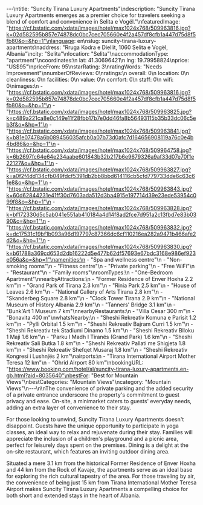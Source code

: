 ---\ntitle: "Suncity Tirana Luxury Apartments"\ndescription: "Suncity Tirana Luxury Apartments emerges as a premier choice for travelers seeking a blend of comfort and convenience in Selita e Vogël."\nfeaturedImage: "https://cf.bstatic.com/xdata/images/hotel/max1024x768/509963816.jpg?k=02d582595b857e74878dc0bc7cec705660e4f2a457df8cfb1a447d75d8f5fb80&o=&hp=1"\nlanguage: en\nslug: suncity-tirana-luxury-apartments\naddress: "Rruga Kodra e Diellit, 1060 Selita e Vogël, Albania"\ncity: "Selita"\nlocation: "Selita"\naccommodationType: "apartment"\ncoordinates:\n  lat: 41.30696421\n  lng: 19.79958824\nprice: "US$95"\npriceFrom: 95\nstarRating: 3\nratingWords: "Needs Improvement"\nnumberOfReviews: 0\nratings:\n  overall: 0\n  location: 0\n  cleanliness: 0\n  facilities: 0\n  value: 0\n  comfort: 0\n  staff: 0\n  wifi: 0\nimages:\n  - "https://cf.bstatic.com/xdata/images/hotel/max1024x768/509963816.jpg?k=02d582595b857e74878dc0bc7cec705660e4f2a457df8cfb1a447d75d8f5fb80&o=&hp=1"\n  - "https://cf.bstatic.com/xdata/images/hotel/max1024x768/509963825.jpg?k=c489a221ca8e0c149e11f28fbb17b7e0dd46fa8b56493115b35b33dc06c5eb3f&o=&hp=1"\n  - "https://cf.bstatic.com/xdata/images/hotel/max1024x768/509963841.jpg?k=b81e07478a6b089456035afcb0a07b73d0afc7d164656908119a76c0e4b4bd86&o=&hp=1"\n  - "https://cf.bstatic.com/xdata/images/hotel/max1024x768/509964758.jpg?k=6b2697fc64e64e234aabe601843b32b217b6e9679326a9af33d07e70f1e22127&o=&hp=1"\n  - "https://cf.bstatic.com/xdata/images/hotel/max1024x768/509963827.jpg?k=a0f2f4dd134cfb049fdcf5391db2bb8bbd614116cb5cfd779733dde6c63c61e8&o=&hp=1"\n  - "https://cf.bstatic.com/xdata/images/hotel/max1024x768/509963843.jpg?k=60d62844231e41ff30d7603ada512d3ba4915e197714d39e23ede53954c099f8&o=&hp=1"\n  - "https://cf.bstatic.com/xdata/images/hotel/max1024x768/509963828.jpg?k=bf172330d5c5ab041e551ab410184a4d14f8ad2fce7d951a2c13fbd7e83b0390&o=&hp=1"\n  - "https://cf.bstatic.com/xdata/images/hotel/max1024x768/509963832.jpg?k=dc17531c19bf1b093a96d197797c87366dc6cf110216ea282a9471b466afe2d2&o=&hp=1"\n  - "https://cf.bstatic.com/xdata/images/hotel/max1024x768/509963830.jpg?k=b61788a369cd653d2db16222d5e477b62df57693e67bdc3168e986ef923e056a&o=&hp=1"\namenities:\n  - "Spa and wellness centre"\n  - "Non-smoking rooms"\n  - "Fitness centre"\n  - "Private parking"\n  - "Free WiFi"\n  - "Restaurant"\n  - "Family rooms"\nroomTypes:\n  - "One-Bedroom Apartment"\nnearbyAttractions:\n  - "Former Residence of Enver Hoxha 2.2 km"\n  - "Grand Park of Tirana 2.3 km"\n  - "Rinia Park 2.5 km"\n  - "House of Leaves 2.6 km"\n  - "National Gallery of Arts Tirana 2.8 km"\n  - "Skanderbeg Square 2.8 km"\n  - "Clock Tower Tirana 2.9 km"\n  - "National Museum of History Albania 2.9 km"\n  - "Tanners' Bridge 3.1 km"\n  - "Bunk'Art 1 Museum 7 km"\nnearbyRestaurants:\n  - "Villa Cesar 300 m"\n  - "Bonavita 400 m"\nwhatsNearby:\n  - "Sheshi Rekreativ Komuna e Parisit 1.2 km"\n  - "Pylli Orbital 1.5 km"\n  - "Sheshi Rekreativ Bajram Curri 1.5 km"\n  - "Sheshi Rekreativ tek Stadiumi Dinamo 1.5 km"\n  - "Sheshi Rekreativ Blloku 1 Maji 1.6 km"\n  - "Parku I Madh I Tiranës (Grand Park) 1.6 km"\n  - "Sheshi Rekreativ Sali Butka 1.8 km"\n  - "Sheshi Rekreativ Pallati me Shigjeta 1.8 km"\n  - "Sheshi Rekreativ Shefqet Musaraj 1.8 km"\n  - "Sheshi Rekreativ Kongresi i Lushnjës 2 km"\nairports:\n  - "Tirana International Airport Mother Teresa 12 km"\n  - "Ohrid Airport 80 km"\nbookingURL: "https://www.booking.com/hotel/al/suncity-tirana-luxury-apartments.en-gb.html?aid=8035640"\nbestFor: "Best for Mountain Views"\nbestCategories: "Mountain Views"\ncategory: "Mountain Views"\n---\n\nThe convenience of private parking and the added security of a private entrance underscore the property's commitment to guest privacy and ease. On-site, a minimarket caters to guests' everyday needs, adding an extra layer of convenience to their stay.

For those looking to unwind, Suncity Tirana Luxury Apartments doesn't disappoint. Guests have the unique opportunity to participate in yoga classes, an ideal way to relax and rejuvenate during their stay. Families will appreciate the inclusion of a children's playground and a picnic area, perfect for leisurely days spent on the premises. Dining is a delight at the on-site restaurant, which features an inviting outdoor dining area.

Situated a mere 3.1 km from the historical Former Residence of Enver Hoxha and 44 km from the Rock of Kavaje, the apartments serve as an ideal base for exploring the rich cultural tapestry of the area. For those traveling by air, the convenience of being just 15 km from Tirana International Mother Teresa Airport makes Suncity Tirana Luxury Apartments a compelling choice for both short and extended stays in the heart of Albania.